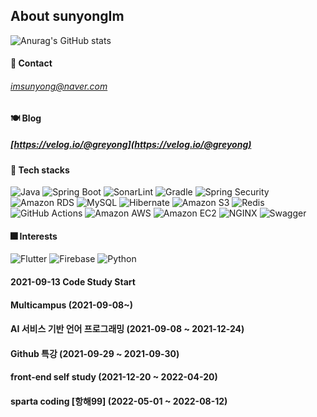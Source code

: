 ## About sunyongIm

![Anurag's GitHub stats](https://github-readme-stats.vercel.app/api?username=sunyongIM&show_icons=true&theme=radical)  

#### 🗽 Contact
###### imsunyong@naver.com

#### 🍽 Blog
##### [https://velog.io/@greyong](https://velog.io/@greyong)

#### 🧱 Tech stacks

<div>
  <img alt="Java" src ="https://img.shields.io/badge/Java-007396.svg?&style=for-the-badge&logo=Java&logoColor=white"/>
  <img alt="Spring Boot" src ="https://img.shields.io/badge/Spring Boot-6DB33F.svg?&style=for-the-badge&logo=Spring Boot&logoColor=white"/>
  <img alt="SonarLint" src ="https://img.shields.io/badge/SonarLint-CB2029.svg?&style=for-the-badge&logo=SonarLint&logoColor=white"/>
  <img alt="Gradle" src ="https://img.shields.io/badge/Gradle-02303A.svg?&style=for-the-badge&logo=Gradle&logoColor=white"/>
  <img alt="Spring Security" src ="https://img.shields.io/badge/Spring Security-6DB33F.svg?&style=for-the-badge&logo=Spring Security&logoColor=white"/>
</div>
<div>
  <img alt="Amazon RDS" src="https://img.shields.io/badge/Amazon RDS-527FFF?style=for-the-badge&logo=Amazon RDS&logoColor=white"/>
  <img alt="MySQL" src ="https://img.shields.io/badge/MySQL-4479A1.svg?&style=for-the-badge&logo=MySQL&logoColor=white"/>
  <img alt="Hibernate" src ="https://img.shields.io/badge/Hibernate-59666C.svg?&style=for-the-badge&logo=Hibernate&logoColor=white"/>
  <img alt="Amazon S3" src="https://img.shields.io/badge/Amazon S3-569A31?style=for-the-badge&logo=Amazon S3&logoColor=white"/>
  <img alt="Redis" src="https://img.shields.io/badge/Redis-DC382D?style=for-the-badge&logo=Redis&logoColor=white"/>
</div>
<div>
  <img alt="GitHub Actions" src="https://img.shields.io/badge/GitHub Actions-2088FF?style=for-the-badge&logo=GitHub Actions&logoColor=white"/>
  <img alt="Amazon AWS" src="https://img.shields.io/badge/Amazon AWS-232F3E?style=for-the-badge&logo=Amazon AWS&logoColor=white"/>
  <img alt="Amazon EC2" src="https://img.shields.io/badge/Amazon EC2-FF4F8B?style=for-the-badge&logo=Amazon EC2&logoColor=white"/>
  <img alt="NGINX" src="https://img.shields.io/badge/NGINX-009639?style=for-the-badge&logo=NGINX&logoColor=white">
  <img alt="Swagger" src="https://img.shields.io/badge/Swagger-59666C?style=for-the-badge&logo=Swagger&logoColor=white"/>
</div>
  
#### 🎆 Interests
<div>
  <img alt="Flutter" src="https://img.shields.io/badge/Flutter-02569B?style=for-the-badge&logo=Flutter&logoColor=white"/>
  <img alt="Firebase" src="https://img.shields.io/badge/Firebase-FFCA28?style=for-the-badge&logo=Firebase&logoColor=white"/>
  <img alt="Python" src="https://img.shields.io/badge/Python-3776AB?style=for-the-badge&logo=Python&logoColor=white"/>
</div>  

#### 2021-09-13   Code Study Start
#### Multicampus (2021-09-08~)
#### AI 서비스 기반 언어 프로그래밍 (2021-09-08 ~ 2021-12-24)
#### Github 특강 (2021-09-29 ~ 2021-09-30)
#### front-end self study (2021-12-20 ~ 2022-04-20)
#### sparta coding [항해99] (2022-05-01 ~ 2022-08-12)
